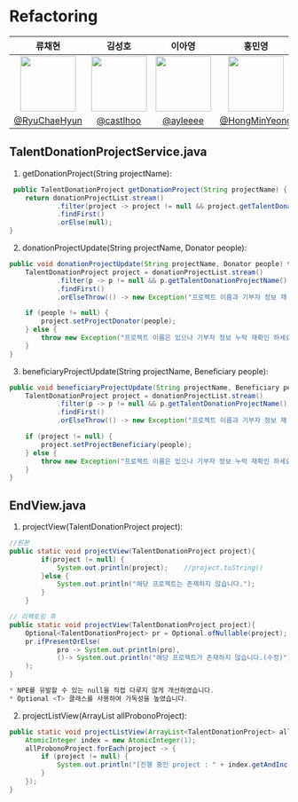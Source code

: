 # Refactoring

|                                         류채현                                          |                                      김성호                                      |                                        이아영                                        |                                         홍민영                                          |
| :-------------------------------------------------------------------------------------: | :------------------------------------------------------------------------------: | :----------------------------------------------------------------------------------: | :-------------------------------------------------------------------------------------: |
| <img  width="100px" src="https://avatars.githubusercontent.com/RyuChaeHyun" /> | <img width="100px" src="https://avatars.githubusercontent.com/castlhoo" /> | <img width="100px" src="https://avatars.githubusercontent.com/ayleeee"/> |     <img width="100px" src="https://avatars.githubusercontent.com/u/65701100?v=4"/>     |
|                       [@RyuChaeHyun](https://github.com/RyuChaeHyun)                        |           [@castlhoo](https://github.com/castlhoo)           |                      [@ayleeee](https://github.com/ayleeee)                      |                    [@HongMinYeong](https://github.com/HongMinYeong)                     |


## TalentDonationProjectService.java
1. getDonationProject(String projectName):
``` java
 public TalentDonationProject getDonationProject(String projectName) {
    return donationProjectList.stream()
            .filter(project -> project != null && project.getTalentDonationProjectName().equals(projectName))
            .findFirst()
            .orElse(null);
}

``` 
2. donationProjectUpdate(String projectName, Donator people):

``` java
public void donationProjectUpdate(String projectName, Donator people) throws Exception {
    TalentDonationProject project = donationProjectList.stream()
            .filter(p -> p != null && p.getTalentDonationProjectName().equals(projectName))
            .findFirst()
            .orElseThrow(() -> new Exception("프로젝트 이름과 기부자 정보 재 확인 하세요"));

    if (people != null) {
        project.setProjectDonator(people);
    } else {
        throw new Exception("프로젝트 이름은 있으나 기부자 정보 누락 재확인 하세요");
    }
}
```

3. beneficiaryProjectUpdate(String projectName, Beneficiary people):
``` java
public void beneficiaryProjectUpdate(String projectName, Beneficiary people) throws Exception {
    TalentDonationProject project = donationProjectList.stream()
            .filter(p -> p != null && p.getTalentDonationProjectName().equals(projectName))
            .findFirst()
            .orElseThrow(() -> new Exception("프로젝트 이름과 기부자 정보 재 확인 하세요"));

    if (project != null) {
        project.setProjectBeneficiary(people);
    } else {
        throw new Exception("프로젝트 이름은 있으나 기부자 정보 누락 재확인 하세요");
    }
}
```

## EndView.java
1. projectView(TalentDonationProject project):
 
```java
//원본
public static void projectView(TalentDonationProject project){
		if(project != null) {
			System.out.println(project);	//project.toString()	
		}else {
			System.out.println("해당 프로젝트는 존재하지 않습니다.");
		}
	}

// 리팩토링 후
public static void projectView(TalentDonationProject project){
    Optional<TalentDonationProject> pr = Optional.ofNullable(project);
    pr.ifPresentOrElse(
            pro -> System.out.println(pro),
            ()-> System.out.println("해당 프로젝트가 존재하지 않습니다.(수정)")
    );
}

* NPE를 유발할 수 있는 null을 직접 다루지 않게 개선하였습니다. 
* Optional <T> 클래스를 사용하여 가독성을 높였습니다.

```

2. projectListView(ArrayList<TalentDonationProject> allProbonoProject):
``` java
public static void projectListView(ArrayList<TalentDonationProject> allProbonoProject){
    AtomicInteger index = new AtomicInteger(1);
    allProbonoProject.forEach(project -> {
        if (project != null) {
            System.out.println("[진행 중인 project : " + index.getAndIncrement() + "] " + project);
        }
    });
}
```
